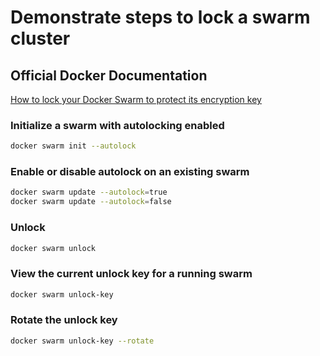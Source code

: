 # Demonstrate steps to lock a swarm cluster

## Official Docker Documentation
[How to lock your Docker Swarm to protect its encryption key](https://docs.docker.com/engine/swarm/swarm_manager_locking/)  

### Initialize a swarm with autolocking enabled

```bash
docker swarm init --autolock
```

### Enable or disable autolock on an existing swarm

```bash
docker swarm update --autolock=true
docker swarm update --autolock=false
```

### Unlock

```bash
docker swarm unlock
```

### View the current unlock key for a running swarm

```bash
docker swarm unlock-key
```

### Rotate the unlock key

```bash
docker swarm unlock-key --rotate
```